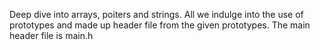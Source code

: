 Deep dive into arrays, poiters and strings. All we indulge into the use of prototypes and made up header file from the given prototypes. The main header file is main.h
